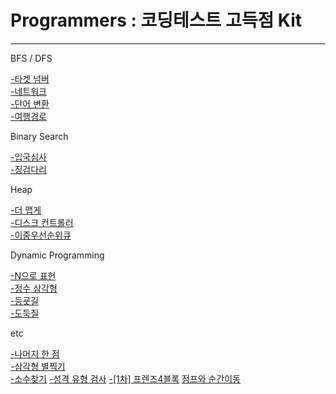 # Programmers : 코딩테스트 고득점 Kit


* * *
BFS / DFS   
   
[-타겟 넘버](https://github.com/hyoo14/coding-study/blob/main/Programmers/BFS-DFS_%ED%83%80%EA%B2%9F%20%EB%84%98%EB%B2%84.ipynb)   
[-네트워크](https://github.com/hyoo14/coding-study/blob/main/Programmers/BFS-DFS_%EB%84%A4%ED%8A%B8%EC%9B%8C%ED%81%AC.ipynb)   
[-단어 변환](https://github.com/hyoo14/coding-study/blob/main/Programmers/BFS-DFS_%EB%8B%A8%EC%96%B4%20%EB%B3%80%ED%99%98.ipynb)   
[-여행경로](https://github.com/hyoo14/coding-study/blob/main/Programmers/BFS-DFS_%EC%97%AC%ED%96%89%EA%B2%BD%EB%A1%9C.ipynb)   
   
Binary Search
   
[-입국심사](https://github.com/hyoo14/coding-study/blob/main/Programmers/BinarySearch_%EC%9E%85%EA%B5%AD%EC%8B%AC%EC%82%AC.ipynb)   
[-징검다리](https://github.com/hyoo14/coding-study/blob/main/Programmers/BinarySearch_%EC%A7%95%EA%B2%80%EB%8B%A4%EB%A6%AC.ipynb)   

Heap   

[-더 맵게](https://github.com/hyoo14/coding-study/blob/main/Programmers/HEAP_%EB%8D%94%20%EB%A7%B5%EA%B2%8C.ipynb)  
[-디스크 컨트롤러](https://github.com/hyoo14/coding-study/blob/main/Programmers/HEAP_%EB%94%94%EC%8A%A4%ED%81%AC%20%EC%BB%A8%ED%8A%B8%EB%A1%A4%EB%9F%AC.ipynb)  
[-이중우선순위큐]()  
   
Dynamic Programming

[-N으로 표현](https://github.com/hyoo14/coding-study/blob/main/Programmers/DynamicProgramming_N%EC%9C%BC%EB%A1%9C%20%ED%91%9C%ED%98%84.ipynb)   
[-정수 삼각형](https://github.com/hyoo14/coding-study/blob/main/Programmers/DynamicProgramming_%EC%A0%95%EC%88%98%20%EC%82%BC%EA%B0%81%ED%98%95.ipynb)   
[-등굣길](https://github.com/hyoo14/coding-study/blob/main/Programmers/DynamicProgramming_%EB%93%B1%EA%B5%A3%EA%B8%B8.ipynb)   
[-도둑질](https://github.com/hyoo14/coding-study/blob/main/Programmers/DynamicProgramming_%EB%8F%84%EB%91%91%EC%A7%88.ipynb)  

etc  

[-나머지 한 점](https://github.com/hyoo14/coding-study/blob/main/Programmers/etc_%EB%82%98%EB%A8%B8%EC%A7%80%20%ED%95%9C%20%EC%A0%90.ipynb)  
[-삼각형 별찍기](https://github.com/hyoo14/coding-study/blob/main/Programmers/etc_%EC%82%BC%EA%B0%81%ED%98%95%20%EB%B3%84%EC%B0%8D%EA%B8%B0.ipynb)  
[-소수찾기]()
[-성격 유형 검사]()
[-[1차] 프렌즈4블록]()
[점프와 순간이동]()
